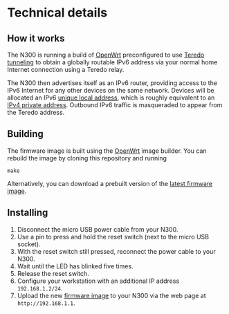 Technical details
=================

How it works
------------

The N300 is running a build of [OpenWrt][openwrt] preconfigured to use
[Teredo tunneling][teredo] to obtain a globally routable IPv6 address
via your normal home Internet connection using a Teredo relay.

The N300 then advertises itself as an IPv6 router, providing access to
the IPv6 Internet for any other devices on the same network.  Devices
will be allocated an IPv6 [unique local address][ula], which is
roughly equivalent to an [IPv4 private address][rfc1918].  Outbound
IPv6 traffic is masqueraded to appear from the Teredo address.

Building
--------

The firmware image is built using the [OpenWrt][openwrt] image
builder.  You can rebuild the image by cloning this repository and
running

```shell
make
```

Alternatively, you can download a prebuilt version of the [latest
firmware image][sysimage].

Installing
----------

1. Disconnect the micro USB power cable from your N300.
2. Use a pin to press and hold the reset switch (next to the micro USB
   socket).
3. With the reset switch still pressed, reconnect the power cable to
   your N300.
4. Wait until the LED has blinked five times.
5. Release the reset switch.
6. Configure your workstation with an additional IP address
   `192.168.1.2/24`.
7. Upload the new [firmware image][sysimage] to your N300 via the web
   page at `http://192.168.1.1`.


[sysimage]: https://github.com/unipartdigital/6doll/releases/latest/download/openwrt-ramips-mt76x8-glinet_microuter-n300-squashfs-sysupgrade.bin
[openwrt]: https://openwrt.org/
[teredo]: https://en.wikipedia.org/wiki/Teredo_tunneling
[ula]: https://en.wikipedia.org/wiki/Unique_local_address
[rfc1918]: https://tools.ietf.org/html/rfc1918
